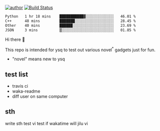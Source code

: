 [![author](https://img.shields.io/badge/author-ysq-green)](https://github.com/Yang-Shiqin)
[![Build Status](https://app.travis-ci.com/Yang-Shiqin/testall.svg?branch=main)](https://app.travis-ci.com/Yang-Shiqin/testall)

<!--START_SECTION:waka-->

```txt
Python   1 hr 18 mins    ███████████▓░░░░░░░░░░░░░   46.01 %
C++      48 mins         ███████░░░░░░░░░░░░░░░░░░   28.45 %
Other    40 mins         ██████░░░░░░░░░░░░░░░░░░░   23.69 %
JSON     3 mins          ▒░░░░░░░░░░░░░░░░░░░░░░░░   01.85 %
```

<!--END_SECTION:waka-->

Hi there 👋

This repo is intended for ysq to test out various novel<sup>*</sup> gadgets just for fun.

- "novel" means new to ysq

## test list
- travis ci
- waka-readme
- diff user on same computer

## sth
write sth
test vi
test if wakatime will jilu vi

